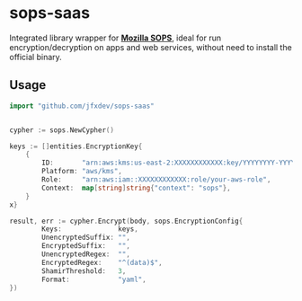 # sops-saas

Integrated library wrapper for [**Mozilla SOPS**](https://github.com/mozilla/sops), ideal for run encryption/decryption on apps and web services, without need to install the official binary.
## Usage

```go
import "github.com/jfxdev/sops-saas"
```

```go

cypher := sops.NewCypher()

keys := []entities.EncryptionKey{
    {
        ID:       "arn:aws:kms:us-east-2:XXXXXXXXXXXX:key/YYYYYYYY-YYYY-YYYYY-YYYY-YYYYYYYYYYY",
        Platform: "aws/kms",
        Role:     "arn:aws:iam::XXXXXXXXXXXX:role/your-aws-role",
        Context:  map[string]string{"context": "sops"},
    }
x}

result, err := cypher.Encrypt(body, sops.EncryptionConfig{
		Keys:              keys,
		UnencryptedSuffix: "",
		EncryptedSuffix:   "",
		UnencryptedRegex:  "",
		EncryptedRegex:    "^(data)$",
		ShamirThreshold:   3,
		Format:            "yaml",
})

```